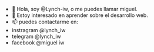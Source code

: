 - 👋 Hola, soy @Lynch-iw, o me puedes llamar miguel.
- 👀 Estoy interesado en aprender sobre el desarrollo web.
- 📫 puedes contactarme en:
- instragram @lynch_iw
- telegram   @lynch_iw
- facebook   @miguel iw
